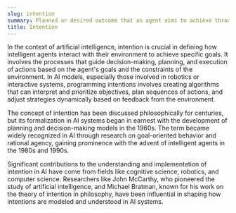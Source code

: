 ```yaml
---
slug: intention
summary: Planned or desired outcome that an agent aims to achieve through its actions.
title: Intention
---
```


In the context of artificial intelligence, intention is crucial in defining how intelligent agents interact with their environment to achieve specific goals. It involves the processes that guide decision-making, planning, and execution of actions based on the agent's goals and the constraints of the environment. In AI models, especially those involved in robotics or interactive systems, programming intentions involves creating algorithms that can interpret and prioritize objectives, plan sequences of actions, and adjust strategies dynamically based on feedback from the environment.

The concept of intention has been discussed philosophically for centuries, but its formalization in AI systems began in earnest with the development of planning and decision-making models in the 1960s. The term became widely recognized in AI through research on goal-oriented behavior and rational agency, gaining prominence with the advent of intelligent agents in the 1980s and 1990s.

Significant contributions to the understanding and implementation of intention in AI have come from fields like cognitive science, robotics, and computer science. Researchers like John McCarthy, who pioneered the study of artificial intelligence, and Michael Bratman, known for his work on the theory of intention in philosophy, have been influential in shaping how intentions are modeled and understood in AI systems.
